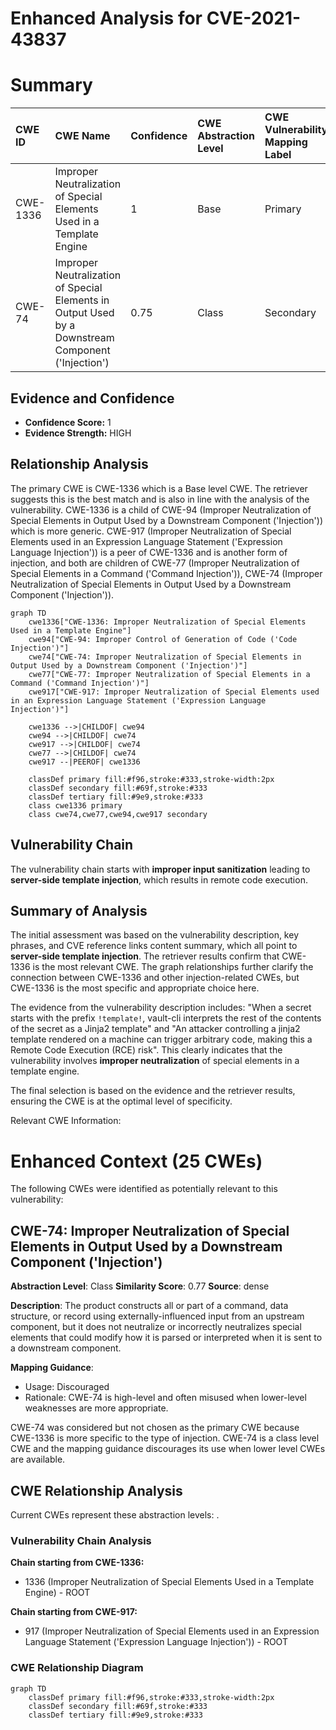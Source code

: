 # Enhanced Analysis for CVE-2021-43837

# Summary
| CWE ID  | CWE Name                                                                                                | Confidence | CWE Abstraction Level | CWE Vulnerability Mapping Label | CWE-Vulnerability Mapping Notes |
| :-------- | :-------------------------------------------------------------------------------------------------------- | :----------- | :---------------------- | :------------------------------ | :------------------------------ |
| CWE-1336 | Improper Neutralization of Special Elements Used in a Template Engine                                    | 1          | Base                    | Primary                         | Allowed                         |
| CWE-74  | Improper Neutralization of Special Elements in Output Used by a Downstream Component ('Injection') | 0.75        | Class                   | Secondary                       | Discouraged                     |

## Evidence and Confidence

*   **Confidence Score:** 1
*   **Evidence Strength:** HIGH

## Relationship Analysis
The primary CWE is CWE-1336 which is a Base level CWE. The retriever suggests this is the best match and is also in line with the analysis of the vulnerability. CWE-1336 is a child of CWE-94 (Improper Neutralization of Special Elements in Output Used by a Downstream Component ('Injection')) which is more generic. CWE-917 (Improper Neutralization of Special Elements used in an Expression Language Statement ('Expression Language Injection')) is a peer of CWE-1336 and is another form of injection, and both are children of CWE-77 (Improper Neutralization of Special Elements in a Command ('Command Injection')), CWE-74 (Improper Neutralization of Special Elements in Output Used by a Downstream Component ('Injection')).

```mermaid
graph TD
    cwe1336["CWE-1336: Improper Neutralization of Special Elements Used in a Template Engine"]
    cwe94["CWE-94: Improper Control of Generation of Code ('Code Injection')"]
    cwe74["CWE-74: Improper Neutralization of Special Elements in Output Used by a Downstream Component ('Injection')"]
    cwe77["CWE-77: Improper Neutralization of Special Elements in a Command ('Command Injection')"]
    cwe917["CWE-917: Improper Neutralization of Special Elements used in an Expression Language Statement ('Expression Language Injection')"]

    cwe1336 -->|CHILDOF| cwe94
    cwe94 -->|CHILDOF| cwe74
    cwe917 -->|CHILDOF| cwe74
    cwe77 -->|CHILDOF| cwe74
    cwe917 --|PEEROF| cwe1336

    classDef primary fill:#f96,stroke:#333,stroke-width:2px
    classDef secondary fill:#69f,stroke:#333
    classDef tertiary fill:#9e9,stroke:#333
    class cwe1336 primary
    class cwe74,cwe77,cwe94,cwe917 secondary
```

## Vulnerability Chain
The vulnerability chain starts with **improper input sanitization** leading to **server-side template injection**, which results in remote code execution.

## Summary of Analysis
The initial assessment was based on the vulnerability description, key phrases, and CVE reference links content summary, which all point to **server-side template injection**. The retriever results confirm that CWE-1336 is the most relevant CWE. The graph relationships further clarify the connection between CWE-1336 and other injection-related CWEs, but CWE-1336 is the most specific and appropriate choice here.

The evidence from the vulnerability description includes: "When a secret starts with the prefix `!template!`, vault-cli interprets the rest of the contents of the secret as a Jinja2 template" and "An attacker controlling a jinja2 template rendered on a machine can trigger arbitrary code, making this a Remote Code Execution (RCE) risk". This clearly indicates that the vulnerability involves **improper neutralization** of special elements in a template engine.

The final selection is based on the evidence and the retriever results, ensuring the CWE is at the optimal level of specificity.

Relevant CWE Information:

# Enhanced Context (25 CWEs)
The following CWEs were identified as potentially relevant to this vulnerability:

## CWE-74: Improper Neutralization of Special Elements in Output Used by a Downstream Component ('Injection')
**Abstraction Level**: Class
**Similarity Score**: 0.77
**Source**: dense

**Description**:
The product constructs all or part of a command, data structure, or record using externally-influenced input from an upstream component, but it does not neutralize or incorrectly neutralizes special elements that could modify how it is parsed or interpreted when it is sent to a downstream component.

**Mapping Guidance**:
- Usage: Discouraged
- Rationale: CWE-74 is high-level and often misused when lower-level weaknesses are more appropriate.

CWE-74 was considered but not chosen as the primary CWE because CWE-1336 is more specific to the type of injection. CWE-74 is a class level CWE and the mapping guidance discourages its use when lower level CWEs are available.


## CWE Relationship Analysis

Current CWEs represent these abstraction levels: .


### Vulnerability Chain Analysis

**Chain starting from CWE-1336:**
- 1336 (Improper Neutralization of Special Elements Used in a Template Engine) - ROOT


**Chain starting from CWE-917:**
- 917 (Improper Neutralization of Special Elements used in an Expression Language Statement ('Expression Language Injection')) - ROOT



### CWE Relationship Diagram

```mermaid
graph TD
    classDef primary fill:#f96,stroke:#333,stroke-width:2px
    classDef secondary fill:#69f,stroke:#333
    classDef tertiary fill:#9e9,stroke:#333
```